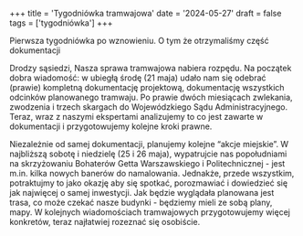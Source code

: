 +++
title = 'Tygodniówka tramwajowa'
date = '2024-05-27'
draft = false
tags = ['tygodniówka']
+++

Pierwsza tygodniówka po wznowieniu. O tym że otrzymaliśmy część dokumentacji

<!--more-->

Drodzy sąsiedzi, 
Nasza sprawa tramwajowa nabiera rozpędu. Na początek dobra wiadomość: w ubiegłą środę (21 maja) udało nam się odebrać (prawie) kompletną dokumentację projektową, dokumentację wszystkich odcinków planowanego tramwaju. Po prawie dwóch miesiącach zwlekania, zwodzenia i trzech skargach do Wojewódzkiego Sądu Administracyjnego. 
Teraz, wraz z naszymi ekspertami analizujemy to co jest zawarte w dokumentacji i przygotowujemy kolejne kroki prawne. 

Niezależnie od samej dokumentacji, planujemy kolejne “akcje miejskie”. W najbliższą sobotę i niedzielę (25 i 26 maja), wypatrujcie nas popołudniami na skrzyżowaniu Bohaterów Getta Warszawskiego i Politechnicznej - jest m.in. kilka nowych banerów do namalowania. Jednakże, przede wszystkim, potraktujmy to jako okazję aby się spotkać, porozmawiać i dowiedzieć się jak najwięcej o samej inwestycji. Jak będzie wyglądała planowana jest trasa, co może czekać nasze budynki - będziemy mieli ze sobą plany, mapy. 
W kolejnych wiadomościach tramwajowych przygotowujemy więcej konkretów, teraz najłatwiej rozeznać się osobiście. 
